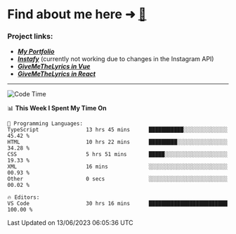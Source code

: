 # Find about me here ➜ [🧑](https://pauabella.dev)

### Project links:
- ***[My Portfolio](https://pauabella.dev)***
- ***[Instafy](https://instafy.me)*** (currently not working due to changes in the Instagram API)
- ***[GiveMeTheLyrics in Vue](https://lyrics.pauabella.dev)***
- ***[GiveMeTheLyrics in React](https://pauabella.dev/GiveMeTheLyrics)***

---
<!--START_SECTION:waka-->
![Code Time](http://img.shields.io/badge/Code%20Time-2%2C230%20hrs%2037%20mins-blue)

📊 **This Week I Spent My Time On** 

```text
💬 Programming Languages: 
TypeScript               13 hrs 45 mins      ███████████░░░░░░░░░░░░░░   45.42 % 
HTML                     10 hrs 22 mins      █████████░░░░░░░░░░░░░░░░   34.28 % 
CSS                      5 hrs 51 mins       █████░░░░░░░░░░░░░░░░░░░░   19.33 % 
XML                      16 mins             ░░░░░░░░░░░░░░░░░░░░░░░░░   00.93 % 
Other                    0 secs              ░░░░░░░░░░░░░░░░░░░░░░░░░   00.02 % 

🔥 Editors: 
VS Code                  30 hrs 16 mins      █████████████████████████   100.00 % 
```


 Last Updated on 13/06/2023 06:05:36 UTC
<!--END_SECTION:waka-->
